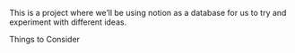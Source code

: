 
This is a project where we’ll be using notion as a database for us to try and experiment with different ideas.


 


Things to Consider

